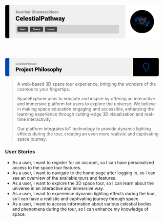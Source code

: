 <img src="./readme/title1.svg"/>

<br><br>

<!-- project philosophy -->
<img src="./readme/title2.svg"/>

> A web-based 3D space tour experience, bringing the wonders of the cosmos to your fingertips.
>
> SpaceExplorer aims to educate and inspire by offering an interactive and immersive platform for users to explore the universe. We believe in making space education engaging and accessible, enhancing the learning experience through cutting-edge 3D visualization and real-time interactivity.
>
> Our platform integrates IoT technology to provide dynamic lighting effects during the tour, creating an even more realistic and captivating space journey.

### User Stories

- As a user, I want to register for an account, so I can have personalized access to the space tour features.
- As a user, I want to navigate to the home page after logging in, so I can see an overview of the available tours and features.
- As a user, I want to explore the 3D space tour, so I can learn about the universe in an interactive and immersive way.
- As a user, I want to experience dynamic lighting effects during the tour, so I can have a realistic and captivating journey through space.
- As a user, I want to access information about various celestial bodies and phenomena during the tour, so I can enhance my knowledge of space.
